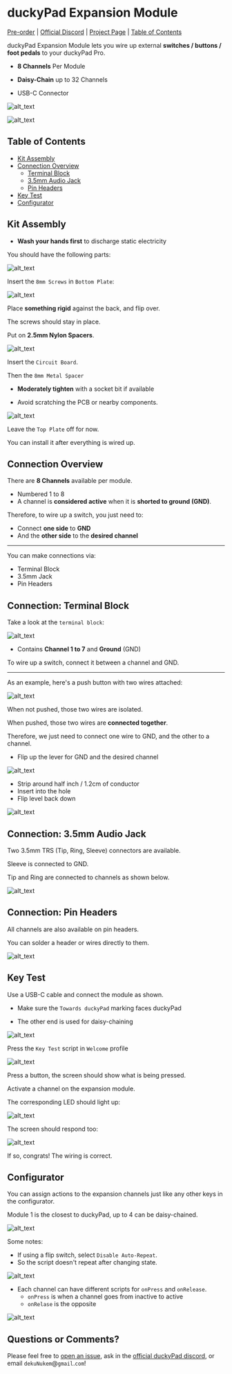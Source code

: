 # duckyPad Expansion Module

[Pre-order](https://www.kickstarter.com/projects/dekunukem/duckypad-pro-advanced-macro-scripting-beyond-qmk-via) | [Official Discord](https://discord.gg/4sJCBx5) | [Project Page](https://github.com/dekuNukem/duckyPad-Pro) | [Table of Contents](#table-of-contents)


duckyPad Expansion Module lets you wire up external **switches / buttons / foot pedals** to your duckyPad Pro.

* **8 Channels** Per Module

* **Daisy-Chain** up to 32 Channels

* USB-C Connector

![alt_text](resources/photos/expdpp.jpeg)

![alt_text](resources/photos/exp.gif)

## Table of Contents

- [Kit Assembly](#kit-assembly)
- [Connection Overview](#connection-overview)
	- [Terminal Block](#connection-terminal-block)
	- [3.5mm Audio Jack](#connection-35mm-audio-jack)
	- [Pin Headers](#connection-pin-headers)
- [Key Test](#key-test)
- [Configurator](#configurator)

## Kit Assembly

* **Wash your hands first** to discharge static electricity

You should have the following parts:

![alt_text](resources/photos/items.png)

Insert the `8mm Screws` in `Bottom Plate`:

![alt_text](resources/photos/bottom.jpeg)

Place **something rigid** against the back, and flip over.

The screws should stay in place.

Put on **2.5mm Nylon Spacers**.

![alt_text](resources/photos/nylon.jpeg)

Insert the `Circuit Board`.

Then the `8mm Metal Spacer`

* **Moderately tighten** with a socket bit if available

* Avoid scratching the PCB or nearby components.

![alt_text](resources/photos/spacer.jpeg)

Leave the `Top Plate` off for now.

You can install it after everything is wired up.

## Connection Overview

There are **8 Channels** available per module.

* Numbered 1 to 8
* A channel is **considered active** when it is **shorted to ground (GND)**.

Therefore, to wire up a switch, you just need to:

* Connect **one side** to **GND**
* And the **other side** to the **desired channel**

---------

You can make connections via:

* Terminal Block
* 3.5mm Jack
* Pin Headers

## Connection: Terminal Block

Take a look at the `terminal block`:

![alt_text](resources/photos/block.jpeg)

* Contains **Channel 1 to 7** and **Ground** (GND)

To wire up a switch, connect it between a channel and GND.

-------

As an example, here's a push button with two wires attached:

![alt_text](resources/photos/push.jpeg)

When not pushed, those two wires are isolated.

When pushed, those two wires are **connected together**.

Therefore, we just need to connect one wire to GND, and the other to a channel.

* Flip up the lever for GND and the desired channel

![alt_text](resources/photos/flip.jpeg)

* Strip around half inch / 1.2cm of conductor
* Insert into the hole
* Flip level back down

![alt_text](resources/photos/inserted.jpeg)

## Connection: 3.5mm Audio Jack

Two 3.5mm TRS (Tip, Ring, Sleeve) connectors are available.

Sleeve is connected to GND.

Tip and Ring are connected to channels as shown below.

![alt_text](resources/photos/jack.png)

## Connection: Pin Headers

All channels are also available on pin headers.

You can solder a header or wires directly to them.

![alt_text](resources/photos/header.png)

## Key Test

Use a USB-C cable and connect the module as shown.

* Make sure the `Towards duckyPad` marking faces duckyPad

* The other end is used for daisy-chaining

![alt_text](resources/photos/usbc.png)

Press the `Key Test` script in `Welcome` profile

![alt_text](resources/photos/home.png)

Press a button, the screen should show what is being pressed.

Activate a channel on the expansion module.

The corresponding LED should light up:

![alt_text](resources/photos/led.png)

The screen should respond too:

![alt_text](resources/photos/test.jpeg)

If so, congrats! The wiring is correct.

## Configurator

You can assign actions to the expansion channels just like any other keys in the configurator.

Module 1 is the closest to duckyPad, up to 4 can be daisy-chained.

![alt_text](resources/photos/config.png)

Some notes:

* If using a flip switch, select `Disable Auto-Repeat`.
* So the script doesn't repeat after changing state.

![alt_text](resources/photos/repeat.png)

* Each channel can have different scripts for `onPress` and `onRelease`.
	* `onPress` is when a channel goes from inactive to active
	* `onRelase` is the opposite

![alt_text](resources/photos/on.png)

## Questions or Comments?

Please feel free to [open an issue](https://github.com/dekuNukem/duckypad-pro/issues), ask in the [official duckyPad discord](https://discord.gg/4sJCBx5), or email `dekuNukem`@`gmail`.`com`!
